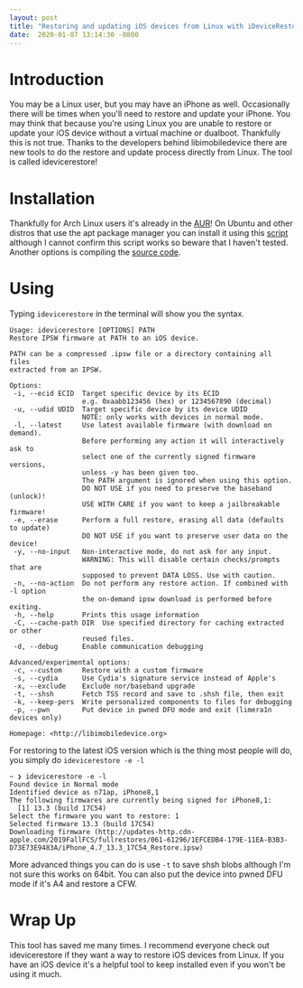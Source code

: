 ```yaml
---
layout:	post
title: "Restoring and updating iOS devices from Linux with iDeviceRestore"
date:  2020-01-07 13:14:30 -0800
---
```

# **Introduction**
You may be a Linux user, but you may have an iPhone as well. Occasionally there will be times when you'll need to restore and update your iPhone. You may think that because you're using Linux you are unable to restore or update your iOS device without a virtual machine or dualboot. Thankfully this is not true. Thanks to the developers behind libimobiledevice there are new tools to do the restore and update process directly from Linux. The tool is called idevicerestore! 

# **Installation**
Thankfully for Arch Linux users it's already in the [AUR](https://aur.archlinux.org/packages/idevicerestore-git/)! On Ubuntu and other distros that use the apt package manager you can install it using this [script](https://gist.github.com/stek29/2d3d0e2f2d1c14f8be68ce3a296585e9) although I cannot confirm this script works so beware that I haven't tested. Another options is compiling the [source code](https://github.com/libimobiledevice/idevicerestore).

# **Using**
Typing ``idevicerestore`` in the terminal will show you the syntax.
```
Usage: idevicerestore [OPTIONS] PATH
Restore IPSW firmware at PATH to an iOS device.

PATH can be a compressed .ipsw file or a directory containing all files
extracted from an IPSW.

Options:
 -i, --ecid ECID  Target specific device by its ECID
                  e.g. 0xaabb123456 (hex) or 1234567890 (decimal)
 -u, --udid UDID  Target specific device by its device UDID
                  NOTE: only works with devices in normal mode.
 -l, --latest     Use latest available firmware (with download on demand).
                  Before performing any action it will interactively ask to
                  select one of the currently signed firmware versions,
                  unless -y has been given too.
                  The PATH argument is ignored when using this option.
                  DO NOT USE if you need to preserve the baseband (unlock)!
                  USE WITH CARE if you want to keep a jailbreakable firmware!
 -e, --erase      Perform a full restore, erasing all data (defaults to update)
                  DO NOT USE if you want to preserve user data on the device!
 -y, --no-input   Non-interactive mode, do not ask for any input.
                  WARNING: This will disable certain checks/prompts that are
                  supposed to prevent DATA LOSS. Use with caution.
 -n, --no-action  Do not perform any restore action. If combined with -l option
                  the on-demand ipsw download is performed before exiting.
 -h, --help       Prints this usage information
 -C, --cache-path DIR  Use specified directory for caching extracted or other
                  reused files.
 -d, --debug      Enable communication debugging

Advanced/experimental options:
 -c, --custom     Restore with a custom firmware
 -s, --cydia      Use Cydia's signature service instead of Apple's
 -x, --exclude    Exclude nor/baseband upgrade
 -t, --shsh       Fetch TSS record and save to .shsh file, then exit
 -k, --keep-pers  Write personalized components to files for debugging
 -p, --pwn        Put device in pwned DFU mode and exit (limera1n devices only)

Homepage: <http://libimobiledevice.org>
```
For restoring to the latest iOS version which is the thing most people will do, you simply do ``idevicerestore -e -l``
```
~ ❯ idevicerestore -e -l
Found device in Normal mode
Identified device as n71ap, iPhone8,1
The following firmwares are currently being signed for iPhone8,1:
  [1] 13.3 (build 17C54)
Select the firmware you want to restore: 1
Selected firmware 13.3 (build 17C54)
Downloading firmware (http://updates-http.cdn-apple.com/2019FallFCS/fullrestores/061-61296/1EFCEDB4-179E-11EA-B3B3-D73E73E9483A/iPhone_4.7_13.3_17C54_Restore.ipsw)
```
More advanced things you can do is use ``-t`` to save shsh blobs although I'm not sure this works on 64bit. You can also put the device into pwned DFU mode if it's A4 and restore a CFW.

# **Wrap Up**
This tool has saved me many times. I recommend everyone check out idevicerestore if they want a way to restore iOS devices from Linux. If you have an iOS device it's a helpful tool to keep installed even if you won't be using it much.